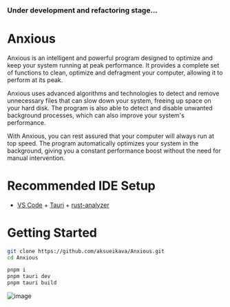 ### Under development and refactoring stage...

# Anxious
Anxious is an intelligent and powerful program designed to optimize and keep your system running at peak performance. It provides a complete set of functions to clean, optimize and defragment your computer, allowing it to perform at its peak.

Anxious uses advanced algorithms and technologies to detect and remove unnecessary files that can slow down your system, freeing up space on your hard disk. The program is also able to detect and disable unwanted background processes, which can also improve your system's performance.

With Anxious, you can rest assured that your computer will always run at top speed. The program automatically optimizes your system in the background, giving you a constant performance boost without the need for manual intervention.

# Recommended IDE Setup

- [VS Code](https://code.visualstudio.com/) + [Tauri](https://marketplace.visualstudio.com/items?itemName=tauri-apps.tauri-vscode) + [rust-analyzer](https://marketplace.visualstudio.com/items?itemName=rust-lang.rust-analyzer)

# Getting Started
```bash
git clone https://github.com/aksueikava/Anxious.git
cd Anxious

pnpm i
pnpm tauri dev
pnpm tauri build
```

![image](https://github.com/aksueikava/Anxious/assets/135703603/d84faa27-07f7-48b7-8ceb-e794f0ae0d21)
